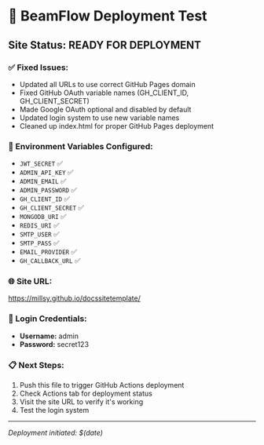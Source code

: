 # 🚀 BeamFlow Deployment Test

## Site Status: READY FOR DEPLOYMENT

### ✅ Fixed Issues:
- Updated all URLs to use correct GitHub Pages domain
- Fixed GitHub OAuth variable names (GH_CLIENT_ID, GH_CLIENT_SECRET)
- Made Google OAuth optional and disabled by default
- Updated login system to use new variable names
- Cleaned up index.html for proper GitHub Pages deployment

### 🔧 Environment Variables Configured:
- `JWT_SECRET` ✅
- `ADMIN_API_KEY` ✅
- `ADMIN_EMAIL` ✅
- `ADMIN_PASSWORD` ✅
- `GH_CLIENT_ID` ✅
- `GH_CLIENT_SECRET` ✅
- `MONGODB_URI` ✅
- `REDIS_URI` ✅
- `SMTP_USER` ✅
- `SMTP_PASS` ✅
- `EMAIL_PROVIDER` ✅
- `GH_CALLBACK_URL` ✅

### 🌐 Site URL:
https://millsy.github.io/docssitetemplate/

### 🔐 Login Credentials:
- **Username:** admin
- **Password:** secret123

### 📋 Next Steps:
1. Push this file to trigger GitHub Actions deployment
2. Check Actions tab for deployment status
3. Visit the site URL to verify it's working
4. Test the login system

---
*Deployment initiated: $(date)*
